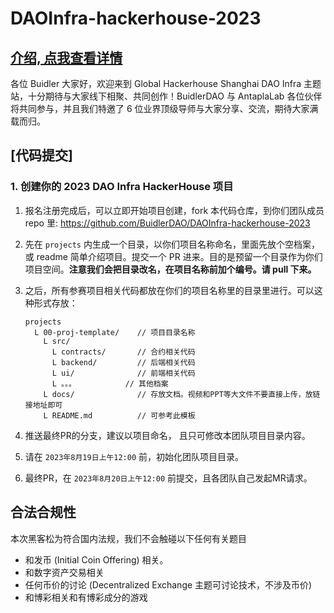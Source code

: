 # DAOInfra-hackerhouse-2023

## [介绍, 点我查看详情](https://www.notion.so/buidlerdao/DAO-Infra-HackerHouse-eeff60b8c16043fda3a5287ba3ac76a9)

各位 Buidler 大家好，欢迎来到 Global Hackerhouse Shanghai DAO Infra 主题站，十分期待与大家线下相聚、共同创作！BuidlerDAO 与 AntaplaLab 各位伙伴将共同参与，并且我们特邀了 6 位业界顶级导师与大家分享、交流，期待大家满载而归。


## [代码提交]

### 1. 创建你的 2023 DAO Infra HackerHouse 项目

1. 报名注册完成后，可以立即开始项目创建，fork 本代码仓库，到你们团队成员 repo 里: https://github.com/BuidlerDAO/DAOInfra-hackerhouse-2023

2. 先在 `projects` 内生成一个目录，以你们项目名称命名，里面先放个空档案，或 readme 简单介绍项目。提交一个 PR 进来。目的是预留一个目录作为你们项目空间。**注意我们会把目录改名，在项目名称前加个编号。请 pull 下来。**

3. 之后，所有参赛项目相关代码都放在你们的项目名称里的目录里进行。可以这种形式存放：

    ```
    projects
      L 00-proj-template/    // 项目目录名称
        L src/
          L contracts/       // 合约相关代码
          L backend/         // 后端相关代码
          L ui/              // 前端相关代码
          L 。。。           // 其他档案
        L docs/              // 存放文档。视频和PPT等大文件不要直接上传，放链接地址即可
        L README.md          // 可参考此模板
    ```

4. 推送最终PR的分支，建议以项目命名， 且只可修改本团队项目目录内容。

5. 请在 `2023年8月19日上午12:00` 前，初始化团队项目目录。

6. 最终PR，在 `2023年8月20日上午12:00` 前提交，且各团队自己发起MR请求。


## 合法合规性

本次黑客松为符合国内法规，我们不会触碰以下任何有关题目

- 和发币 (Initial Coin Offering) 相关。
- 和数字资产交易相关
- 任何币价的讨论 (Decentralized Exchange 主题可讨论技术，不涉及币价)
- 和博彩相关和有博彩成分的游戏
